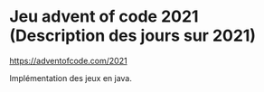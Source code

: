 # Jeu advent of code 2021 (Description des jours sur 2021)
https://adventofcode.com/2021

Implémentation des jeux en java.
